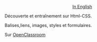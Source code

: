 <div style="text-align: center">
<a href="README.md">In English</a>
</div>

Découverte et entraînement sur Html-CSS.

Balises,liens, images, styles et formulaires.

Sur [OpenClassroom](https://openclassrooms.com/fr/courses/1603881-creez-votre-site-web-avec-html5-et-css3)